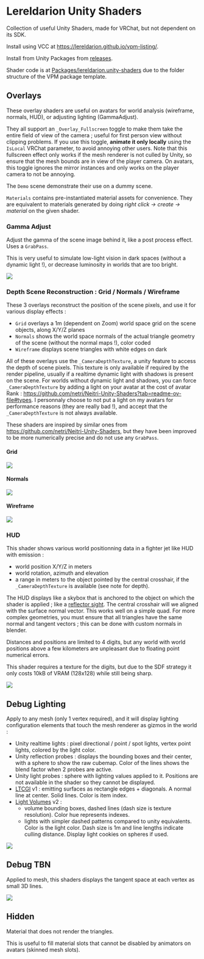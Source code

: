 # Lereldarion Unity Shaders
Collection of useful Unity Shaders, made for VRChat, but not dependent on its SDK.

Install using VCC at https://lereldarion.github.io/vpm-listing/.

Install from Unity Packages from [releases](https://github.com/lereldarion/unity-shaders/releases).

Shader code is at [Packages/lereldarion.unity-shaders](https://github.com/lereldarion/unity-shaders/tree/main/Packages/lereldarion.unity-shaders) due to the folder structure of the VPM package template.

## Overlays
These overlay shaders are useful on avatars for world analysis (wireframe, normals, HUD), or adjusting lighting (GammaAdjust).

They all support an `_Overlay_Fullscreen` toggle to make them take the entire field of view of the camera ; useful for first person view without clipping problems.
If you use this toggle, **animate it only locally** using the `IsLocal` VRChat parameter, to avoid annoying other users.
Note that this fullscreen effect only works if the mesh renderer is not culled by Unity, so ensure that the mesh bounds are in view of the player camera.
On avatars, this toggle ignores the mirror instances and only works on the player camera to not be annoying.

The `Demo` scene demonstrate their use on a dummy scene.

`Materials` contains pre-instantiated material assets for convenience.
They are equivalent to materials generated by doing *right click → create → material* on the given shader.

### Gamma Adjust
Adjust the gamma of the scene image behind it, like a post process effect.
Uses a `GrabPass`.

This is very useful to simulate low-light vision in dark spaces (without a dynamic light !), or decrease luminosity in worlds that are too bright.

![](.github/overlay_gamma_adjust.jpg)

### Depth Scene Reconstruction : Grid / Normals / Wireframe
These 3 overlays reconstruct the position of the scene pixels, and use it for various display effects :
- `Grid` overlays a 1m (dependent on Zoom) world space grid on the scene objects, along X/Y/Z planes
- `Normals` shows the world space normals of the actual triangle geometry of the scene (without the normal maps !), color coded
- `Wireframe` displays scene triangles with white edges on dark

All of these overlays use the `_CameraDepthTexture`, a unity feature to access the depth of scene pixels.
This texture is only available if required by the render pipeline, usually if a realtime dynamic light with shadows is present on the scene.
For worlds without dynamic light and shadows, you can force `_CameraDepthTexture` by adding a light on your avatar at the cost of avatar Rank : https://github.com/netri/Neitri-Unity-Shaders?tab=readme-ov-file#types.
I personnaly choose to not put a light on my avatars for performance reasons (they are really bad !), and accept that the `_CameraDepthTexture` is not always available.

These shaders are inspired by similar ones from https://github.com/netri/Neitri-Unity-Shaders, but they have been improved to be more numerically precise and do not use any `GrabPass`.

#### Grid
![](.github/overlay_grid.jpg)

#### Normals
![](.github/overlay_normals.jpg)

#### Wireframe
![](.github/overlay_wireframe.jpg)

### HUD
This shader shows various world positionning data in a fighter jet like HUD with emission :
- world position X/Y/Z in meters
- world rotation, azimuth and elevation
- a range in meters to the object pointed by the central crosshair, if the `_CameraDepthTexture` is available (see note for depth).

The HUD displays like a skybox that is anchored to the object on which the shader is applied ; like a [reflector sight](https://en.wikipedia.org/wiki/Reflector_sight).
The central crosshair will we aligned with the surface normal vector.
This works well on a simple quad.
For more complex geometries, you must ensure that all triangles have the same normal and tangent vectors ; this can be done with custom normals in blender.

Distances and positions are limited to 4 digits, but any world with world positions above a few kilometers are unpleasant due to floating point numerical errors.

This shader requires a texture for the digits, but due to the SDF strategy it only costs 10kB of VRAM (128x128) while still being sharp.

![](.github/overlay_hud.jpg)

## Debug Lighting
Apply to any mesh (only 1 vertex required), and it will display lighting configuration elements that touch the mesh renderer as gizmos in the world :
- Unity realtime lights : pixel directional / point / spot lights, vertex point lights, colored by the light color.
- Unity reflection probes : displays the bounding boxes and their center, with a sphere to show the raw cubemap. Color of the lines shows the blend factor when 2 probes are active.
- Unity light probes : sphere with lighting values applied to it. Positions are not available in the shader so they cannot be displayed.
- [LTCGI](https://github.com/PiMaker/ltcgi) v1 : emitting surfaces as rectangle edges + diagonals. A normal line at center. Solid lines. Color is item index.
- [Light Volumes](https://github.com/REDSIM/VRCLightVolumes) v2 :
    - volume bounding boxes, dashed lines (dash size is texture resolution). Color hue represents indexes.
    - lights with simpler dashed patterns compared to unity equivalents. Color is the light color. Dash size is 1m and line lengths indicate culling distance. Display light cookies on spheres if used.

![](.github/debug_lighting.png)

## Debug TBN
Applied to mesh, this shaders displays the tangent space at each vertex as small 3D lines.

![](.github/debug_tbn.png)

## Hidden
Material that does not render the triangles.

This is useful to fill material slots that cannot be disabled by animators on avatars (skinned mesh slots).